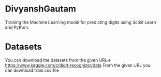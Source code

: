 # DivyanshGautam
Training the Machine Learning model for predicting digits using Scikit Learn and Python.
# Datasets
You can download the datasets from the given URL-> https://www.kaggle.com/c/digit-recognizer/data
From the given URL you can download train.csv file 
